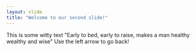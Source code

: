 ```yaml
---
layout: slide
title: "Welcome to our second slide!"
---
```

This is some witty text "Early to bed, early to raise, makes a man healthy wealthy and wise"
Use the left arrow to go back!
